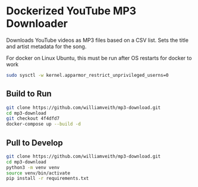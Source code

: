 # Dockerized YouTube MP3 Downloader

Downloads YouTube videos as MP3 files based on a CSV list. Sets the title and artist metadata for the song.

For docker on Linux Ubuntu, this must be run after OS restarts for docker to work

```sh
sudo sysctl -w kernel.apparmor_restrict_unprivileged_userns=0
```

## Build to Run
```sh
git clone https://github.com/williamveith/mp3-download.git
cd mp3-download
git checkout 4f4dfd7
docker-compose up --build -d
```

## Pull to Develop
```sh
git clone https://github.com/williamveith/mp3-download.git
cd mp3-download
python3 -m venv venv
source venv/bin/activate
pip install -r requirements.txt
```
